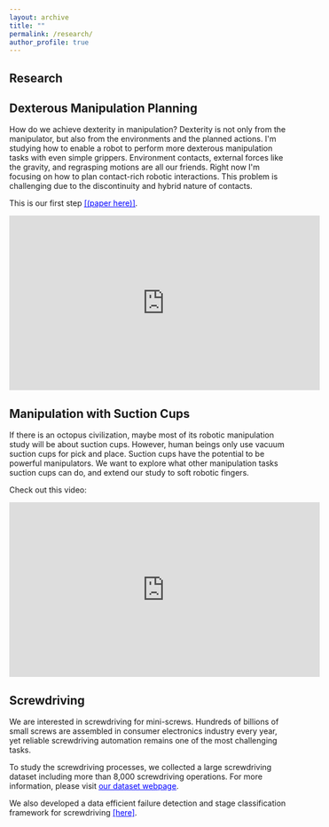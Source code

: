 ```yaml
---
layout: archive
title: ""
permalink: /research/
author_profile: true
---
```


Research
-----



## Dexterous Manipulation Planning

How do we achieve dexterity in manipulation? Dexterity is not only from the manipulator, but also from the environments and the planned actions. I'm studying how to enable a robot to perform more dexterous manipulation tasks with even simple grippers. Environment contacts, external forces like the gravity, and regrasping motions are all our friends. Right now I'm focusing on how to plan contact-rich robotic interactions. This problem is challenging due to the discontinuity and hybrid nature of  contacts.

This is our first step [<span style="color:blue; text-decoration:underline">[(paper here)]</span>](https://arxiv.org/abs/2011.01454).

<iframe width="560" height="315" src="https://www.youtube.com/embed/7MGQRFbExjM" frameborder="0" allow="accelerometer; autoplay; clipboard-write; encrypted-media; gyroscope; picture-in-picture" allowfullscreen></iframe>

## Manipulation with Suction Cups



If there is an octopus civilization, maybe most of its robotic manipulation study will be about suction cups.  However, human beings only use vacuum suction cups for pick and place. Suction cups have the potential to be powerful manipulators. We want to explore what other manipulation tasks suction cups can do, and extend our study to soft robotic fingers.



Check out this video:



<iframe width="560" height="315" src="https://www.youtube.com/embed/eK77vK8wkUE" frameborder="0" allow="accelerometer; autoplay; encrypted-media; gyroscope; picture-in-picture" allowfullscreen></iframe>




## Screwdriving



We are interested in screwdriving for mini-screws. Hundreds of billions of small screws are assembled in consumer electronics industry every year, yet reliable screwdriving automation remains one of the most
challenging tasks.

To study the screwdriving processes, we collected a large screwdriving dataset including more than 8,000 screwdriving operations. For more information, please visit [<span style="color:blue; text-decoration:underline">our dataset webpage</span>](http://mlab.ri.cmu.edu/index.php/research/datasets).


We also developed a data efficient failure detection and stage classification framework for screwdriving [<span style="color:blue; text-decoration:underline">[here]</span>](https://xianyicheng.github.io/files/cheng_case19.pdf).
